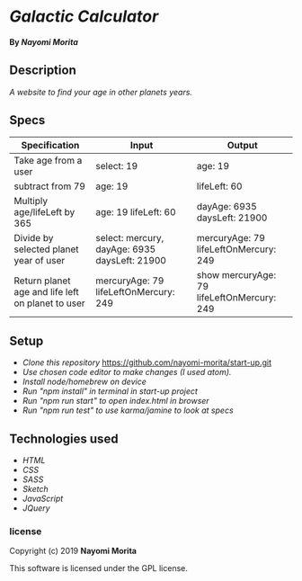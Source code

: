 # _Galactic Calculator_

#### By _**Nayomi Morita**_

## Description

_A website to find your age in other planets years._

## Specs

Specification | Input | Output
------------- | ----- | ------
Take age from a user | select: 19 | age: 19
subtract from 79 | age: 19 | lifeLeft: 60
Multiply age/lifeLeft by 365 | age: 19 lifeLeft: 60 | dayAge: 6935 daysLeft: 21900
Divide by selected planet year of user | select: mercury, dayAge: 6935 daysLeft: 21900 | mercuryAge: 79 lifeLeftOnMercury: 249
Return planet age and life left on planet to user | mercuryAge: 79 lifeLeftOnMercury: 249 | show mercuryAge: 79 lifeLeftOnMercury: 249

## Setup

* _Clone this repository_
https://github.com/nayomi-morita/start-up.git
* _Use chosen code editor to make changes (I used atom)._
* _Install node/homebrew on device_
* _Run "npm install" in terminal in start-up project_
* _Run "npm run start" to open index.html in browser_
* _Run "npm run test" to use karma/jamine to look at specs_

## Technologies used
* _HTML_
* _CSS_
* _SASS_
* _Sketch_
* _JavaScript_
* _JQuery_

### license

Copyright (c) 2019 **Nayomi Morita**

This software is licensed under the GPL license.

